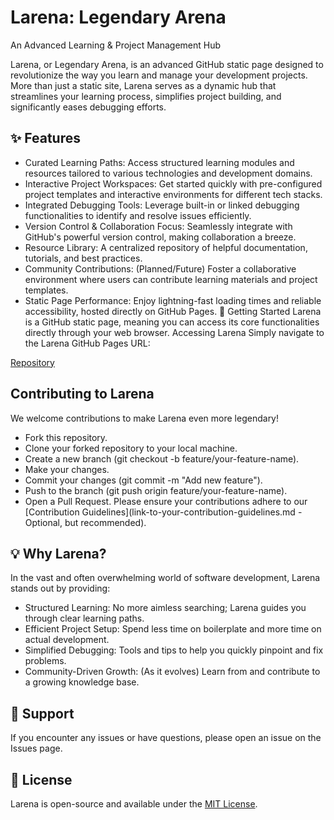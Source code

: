 # Larena: Legendary Arena

An Advanced Learning & Project Management Hub

Larena, or Legendary Arena, is an advanced GitHub static page designed to revolutionize the way you learn and manage your development projects. More than just a static site, Larena serves as a dynamic hub that streamlines your learning process, simplifies project building, and significantly eases debugging efforts.

## ✨ Features
 * Curated Learning Paths: Access structured learning modules and resources tailored to various technologies and development domains.
 * Interactive Project Workspaces: Get started quickly with pre-configured project templates and interactive environments for different tech stacks.
 * Integrated Debugging Tools: Leverage built-in or linked debugging functionalities to identify and resolve issues efficiently.
 * Version Control & Collaboration Focus: Seamlessly integrate with GitHub's powerful version control, making collaboration a breeze.
 * Resource Library: A centralized repository of helpful documentation, tutorials, and best practices.
 * Community Contributions: (Planned/Future) Foster a collaborative environment where users can contribute learning materials and project templates.
 * Static Page Performance: Enjoy lightning-fast loading times and reliable accessibility, hosted directly on GitHub Pages.
🚀 Getting Started
Larena is a GitHub static page, meaning you can access its core functionalities directly through your web browser.
Accessing Larena
Simply navigate to the Larena GitHub Pages URL:

[Repository](https://aohycent.github.io/larena)

## Contributing to Larena

We welcome contributions to make Larena even more legendary!
 * Fork this repository.
 * Clone your forked repository to your local machine.
 * Create a new branch (git checkout -b feature/your-feature-name).
 * Make your changes.
 * Commit your changes (git commit -m "Add new feature").
 * Push to the branch (git push origin feature/your-feature-name).
 * Open a Pull Request.
Please ensure your contributions adhere to our [Contribution Guidelines](link-to-your-contribution-guidelines.md - Optional, but recommended).

## 💡 Why Larena?

In the vast and often overwhelming world of software development, Larena stands out by providing:
 * Structured Learning: No more aimless searching; Larena guides you through clear learning paths.
 * Efficient Project Setup: Spend less time on boilerplate and more time on actual development.
 * Simplified Debugging: Tools and tips to help you quickly pinpoint and fix problems.
 * Community-Driven Growth: (As it evolves) Learn from and contribute to a growing knowledge base.

## 🤝 Support

If you encounter any issues or have questions, please open an issue on the Issues page.

## 📄 License
Larena is open-source and available under the [MIT License](LICENSE.txt).

